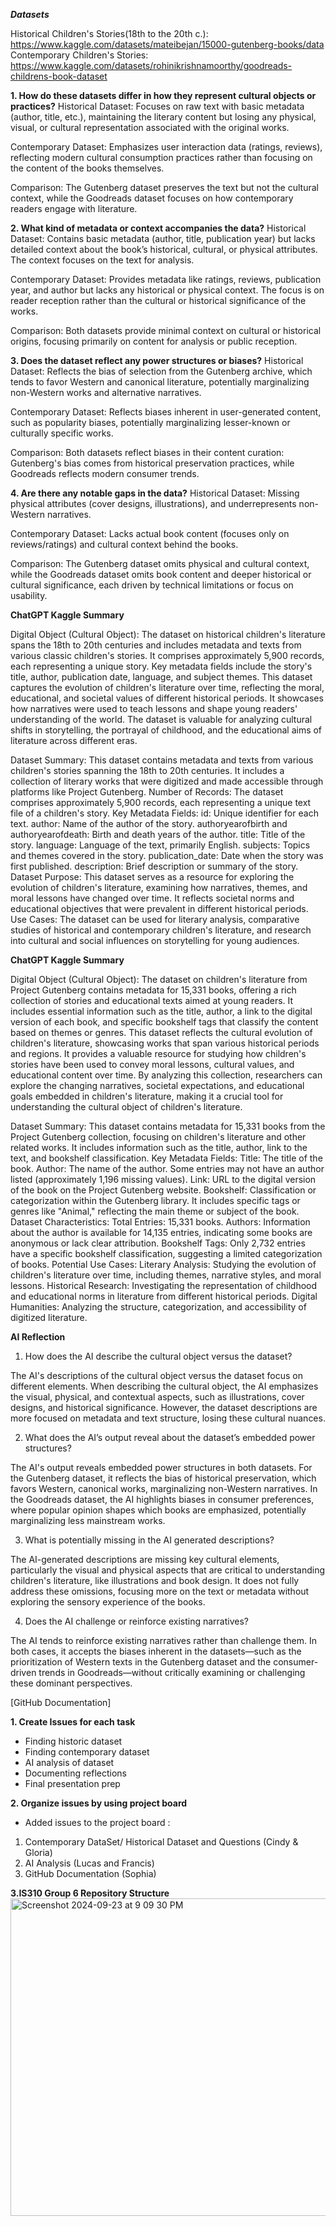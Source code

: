 ***Datasets***

Historical Children's Stories(18th to the 20th c.): https://www.kaggle.com/datasets/mateibejan/15000-gutenberg-books/data
Contemporary Children's Stories: 
https://www.kaggle.com/datasets/rohinikrishnamoorthy/goodreads-childrens-book-dataset


**1. How do these datasets differ in how they represent cultural objects or practices?**
Historical Dataset: Focuses on raw text with basic metadata (author, title, etc.), maintaining the literary content but losing any physical, visual, or cultural representation associated with the original works.

Contemporary Dataset: Emphasizes user interaction data (ratings, reviews), reflecting modern cultural consumption practices rather than focusing on the content of the books themselves.

Comparison: The Gutenberg dataset preserves the text but not the cultural context, while the Goodreads dataset focuses on how contemporary readers engage with literature.

**2. What kind of metadata or context accompanies the data?**
Historical Dataset: Contains basic metadata (author, title, publication year) but lacks detailed context about the book’s historical, cultural, or physical attributes. The context focuses on the text for analysis.

Contemporary Dataset: Provides metadata like ratings, reviews, publication year, and author but lacks any historical or physical context. The focus is on reader reception rather than the cultural or historical significance of the works.

Comparison: Both datasets provide minimal context on cultural or historical origins, focusing primarily on content for analysis or public reception.

**3. Does the dataset reflect any power structures or biases?**
Historical Dataset: Reflects the bias of selection from the Gutenberg archive, which tends to favor Western and canonical literature, potentially marginalizing non-Western works and alternative narratives.

Contemporary Dataset: Reflects biases inherent in user-generated content, such as popularity biases, potentially marginalizing lesser-known or culturally specific works.

Comparison: Both datasets reflect biases in their content curation: Gutenberg's bias comes from historical preservation practices, while Goodreads reflects modern consumer trends.

**4. Are there any notable gaps in the data?**
Historical Dataset: Missing physical attributes (cover designs, illustrations), and underrepresents non-Western narratives.

Contemporary Dataset: Lacks actual book content (focuses only on reviews/ratings) and cultural context behind the books.

Comparison: The Gutenberg dataset omits physical and cultural context, while the Goodreads dataset omits book content and deeper historical or cultural significance, each driven by technical limitations or focus on usability.

**ChatGPT Kaggle Summary**

Digital Object (Cultural Object): The dataset on historical children's literature spans the 18th to 20th centuries and includes metadata and texts from various classic children's stories. It comprises approximately 5,900 records, each representing a unique story. Key metadata fields include the story's title, author, publication date, language, and subject themes.
This dataset captures the evolution of children's literature over time, reflecting the moral, educational, and societal values of different historical periods. It showcases how narratives were used to teach lessons and shape young readers' understanding of the world. The dataset is valuable for analyzing cultural shifts in storytelling, the portrayal of childhood, and the educational aims of literature across different eras.


Dataset Summary: This dataset contains metadata and texts from various children's stories spanning the 18th to 20th centuries. It includes a collection of literary works that were digitized and made accessible through platforms like Project Gutenberg.
Number of Records: The dataset comprises approximately 5,900 records, each representing a unique text file of a children's story.
Key Metadata Fields:
id: Unique identifier for each text.
author: Name of the author of the story.
authoryearofbirth and authoryearofdeath: Birth and death years of the author.
title: Title of the story.
language: Language of the text, primarily English.
subjects: Topics and themes covered in the story.
publication_date: Date when the story was first published.
description: Brief description or summary of the story.
Dataset Purpose: This dataset serves as a resource for exploring the evolution of children's literature, examining how narratives, themes, and moral lessons have changed over time. It reflects societal norms and educational objectives that were prevalent in different historical periods.
Use Cases: The dataset can be used for literary analysis, comparative studies of historical and contemporary children's literature, and research into cultural and social influences on storytelling for young audiences.


**ChatGPT Kaggle Summary**

Digital Object (Cultural Object): The dataset on children's literature from Project Gutenberg contains metadata for 15,331 books, offering a rich collection of stories and educational texts aimed at young readers. It includes essential information such as the title, author, a link to the digital version of each book, and specific bookshelf tags that classify the content based on themes or genres.
This dataset reflects the cultural evolution of children's literature, showcasing works that span various historical periods and regions. It provides a valuable resource for studying how children's stories have been used to convey moral lessons, cultural values, and educational content over time. By analyzing this collection, researchers can explore the changing narratives, societal expectations, and educational goals embedded in children's literature, making it a crucial tool for understanding the cultural object of children's literature.


Dataset Summary: This dataset contains metadata for 15,331 books from the Project Gutenberg collection, focusing on children's literature and other related works. It includes information such as the title, author, link to the text, and bookshelf classification.
Key Metadata Fields:
Title: The title of the book.
Author: The name of the author. Some entries may not have an author listed (approximately 1,196 missing values).
Link: URL to the digital version of the book on the Project Gutenberg website.
Bookshelf: Classification or categorization within the Gutenberg library. It includes specific tags or genres like "Animal," reflecting the main theme or subject of the book.
Dataset Characteristics:
Total Entries: 15,331 books.
Authors: Information about the author is available for 14,135 entries, indicating some books are anonymous or lack clear attribution.
Bookshelf Tags: Only 2,732 entries have a specific bookshelf classification, suggesting a limited categorization of books.
Potential Use Cases:
Literary Analysis: Studying the evolution of children's literature over time, including themes, narrative styles, and moral lessons.
Historical Research: Investigating the representation of childhood and educational norms in literature from different historical periods.
Digital Humanities: Analyzing the structure, categorization, and accessibility of digitized literature.

**AI Reflection**
1. How does the AI describe the cultural object versus the dataset? 

The AI's descriptions of the cultural object versus the dataset focus on different elements. When describing the cultural object, the AI emphasizes the visual, physical, and contextual aspects, such as illustrations, cover designs, and historical significance. However, the dataset descriptions are more focused on metadata and text structure, losing these cultural nuances.


2. What does the AI’s output reveal about the dataset’s embedded power structures? 

The AI's output reveals embedded power structures in both datasets. For the Gutenberg dataset, it reflects the bias of historical preservation, which favors Western, canonical works, marginalizing non-Western narratives. In the Goodreads dataset, the AI highlights biases in consumer preferences, where popular opinion shapes which books are emphasized, potentially marginalizing less mainstream works.


3. What is potentially missing in the AI generated descriptions? 

The AI-generated descriptions are missing key cultural elements, particularly the visual and physical aspects that are critical to understanding children's literature, like illustrations and book design. It does not fully address these omissions, focusing more on the text or metadata without exploring the sensory experience of the books.


4. Does the AI challenge or reinforce existing narratives?

The AI tends to reinforce existing narratives rather than challenge them. In both cases, it accepts the biases inherent in the datasets—such as the prioritization of Western texts in the Gutenberg dataset and the consumer-driven trends in Goodreads—without critically examining or challenging these dominant perspectives.


[GitHub Documentation]


**1. Create Issues for each task** 

- Finding historic dataset
- Finding contemporary dataset
- AI analysis of dataset
- Documenting reflections
- Final presentation prep 

**2. Organize issues by using project board** 

- Added issues to the project board :
1. Contemporary DataSet/ Historical Dataset and Questions (Cindy & Gloria)
2. AI Analysis (Lucas and Francis)
3. GitHub Documentation (Sophia)

**3.IS310 Group 6 Repository Structure** 
<img width="508" alt="Screenshot 2024-09-23 at 9 09 30 PM" src="https://github.com/user-attachments/assets/62a34a27-68fa-4e71-bc44-d151667d1b6e">

